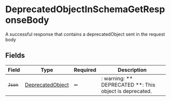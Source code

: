 # DeprecatedObjectInSchemaGetResponseBody

A successful response that contains a deprecatedObject sent in the request body


## Fields

| Field                                                       | Type                                                        | Required                                                    | Description                                                 |
| ----------------------------------------------------------- | ----------------------------------------------------------- | ----------------------------------------------------------- | ----------------------------------------------------------- |
| ~~`Json`~~                                                  | [DeprecatedObject](../../Models/Shared/DeprecatedObject.md) | :heavy_minus_sign:                                          | : warning: ** DEPRECATED **: This object is deprecated.     |